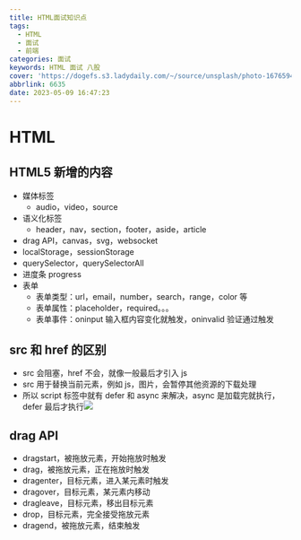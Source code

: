 ```yaml
---
title: HTML面试知识点
tags:
  - HTML
  - 面试
  - 前端
categories: 面试
keywords: HTML 面试 八股
cover: 'https://dogefs.s3.ladydaily.com/~/source/unsplash/photo-1676594038305-c0e855ca2d96?ixid=M3w0MjI2NjN8MHwxfHRvcGljfHxxUFlzRHp2Sk9ZY3x8fHx8Mnx8MTY4NDI5MjM2MHw&ixlib=rb-4.0.3&w=2560&h=1440&fmt=webp'
abbrlink: 6635
date: 2023-05-09 16:47:23
---
```


# HTML

## HTML5 新增的内容

- 媒体标签
  - audio，video，source
- 语义化标签
  - header，nav，section，footer，aside，article
- drag API，canvas，svg，websocket
- localStorage，sessionStorage
- querySelector，querySelectorAll
- 进度条 progress
- 表单
  - 表单类型：url，email，number，search，range，color 等
  - 表单属性：placeholder，required。。。
  - 表单事件：oninput 输入框内容变化就触发，oninvalid 验证通过触发

## src 和 href 的区别

- src 会阻塞，href 不会，就像一般最后才引入 js
- src 用于替换当前元素，例如 js，图片，会暂停其他资源的下载处理
- 所以 script 标签中就有 defer 和 async 来解决，async 是加载完就执行，defer 最后才执行![](https://cdn.nlark.com/yuque/0/2020/png/1500604/1603547262709-5029c4e4-42f5-4fd4-bcbb-c0e0e3a40f5a.png)

## drag API

- dragstart，被拖放元素，开始拖放时触发
- drag，被拖放元素，正在拖放时触发
- dragenter，目标元素，进入某元素时触发
- dragover，目标元素，某元素内移动
- dragleave，目标元素，移出目标元素
- drop，目标元素，完全接受拖放元素
- dragend，被拖放元素，结束触发
